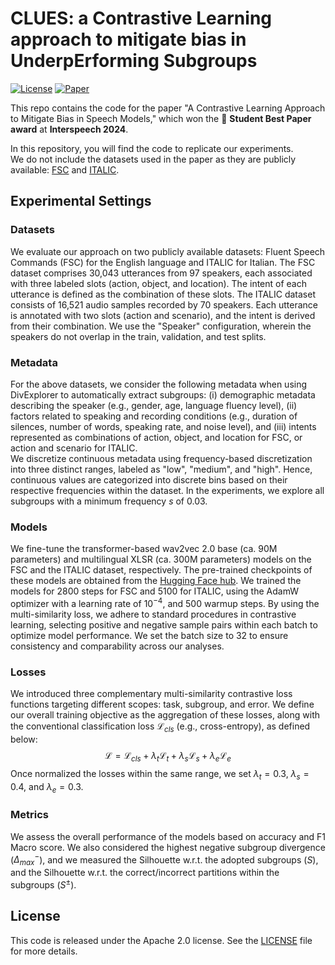 # CLUES: a Contrastive Learning approach to mitigate bias in UnderpErforming Subgroups

[![License](https://img.shields.io/badge/License-Apache%202.0-red.svg)](LICENSE) 
[![Paper](https://img.shields.io/badge/Paper-Interspeech%202024-blue)](https://www.isca-archive.org/interspeech_2024/koudounas24b_interspeech.pdf)

This repo contains the code for the paper "A Contrastive Learning Approach to Mitigate Bias in Speech Models," which won the 🥇 **Student Best Paper award** at **Interspeech 2024**.

In this repository, you will find the code to replicate our experiments.  
We do not include the datasets used in the paper as they are publicly available: [FSC](https://fluent.ai/fluent-speech-commands-a-dataset-for-spoken-language-understanding-research/) and [ITALIC](https://huggingface.co/datasets/RiTA-nlp/ITALIC).


## Experimental Settings 

### Datasets 
We evaluate our approach on two publicly available datasets: Fluent Speech Commands (FSC) for the English language and ITALIC for Italian. The FSC dataset comprises 30,043 utterances from 97 speakers, each associated with three labeled slots (action, object, and location). The intent of each utterance is defined as the combination of these slots.
The ITALIC dataset consists of 16,521 audio samples recorded by 70 speakers. Each utterance is annotated with two slots (action and scenario), and the intent is derived from their combination. We use the "Speaker" configuration, wherein the speakers do not overlap in the train, validation, and test splits.

### Metadata
For the above datasets, we consider the following metadata when using DivExplorer to automatically extract subgroups: (i) demographic metadata describing the speaker (e.g., gender, age, language fluency level), (ii) factors related to speaking and recording conditions (e.g., duration of silences, number of words, speaking rate, and noise level), and (iii) intents represented as combinations of action, object, and location for FSC, or action and scenario for ITALIC.  
We discretize continuous metadata using frequency-based discretization into three distinct ranges, labeled as "low", "medium", and "high". 
Hence, continuous values are categorized into discrete bins based on their respective frequencies within the dataset. In the experiments, we explore all subgroups with a minimum frequency $s$ of $0.03$.

### Models
We fine-tune the transformer-based wav2vec 2.0 base (ca. 90M parameters) and multilingual XLSR (ca. 300M parameters) models on the FSC and the ITALIC dataset, respectively. The pre-trained checkpoints of these models are obtained from the [Hugging Face hub](https://huggingface.co/models). We trained the models for $2800$ steps for FSC and $5100$ for ITALIC, using the AdamW optimizer with a learning rate of $10^{-4}$, and $500$ warmup steps. 
By using the multi-similarity loss, we adhere to standard procedures in contrastive learning, selecting positive and negative sample pairs within each batch to optimize model performance. We set the batch size to 32 to ensure consistency and comparability across our analyses. 

### Losses
We introduced three complementary multi-similarity contrastive loss functions targeting different scopes: task, subgroup, and error.
We define our overall training objective as the aggregation of these losses, along with the conventional classification loss $\mathcal{L}_{cls}$ (e.g., cross-entropy), as defined below:
$$\mathcal{L} = \mathcal{L}_{cls} + \lambda_t \mathcal{L}_{t} + \lambda_s \mathcal{L}_{s} + \lambda_e \mathcal{L}_{e}$$
Once normalized the losses within the same range, we set $\lambda_t = 0.3$, $\lambda_s = 0.4$, and $\lambda_e = 0.3$.

### Metrics 
We assess the overall performance of the models based on accuracy and F1 Macro score. 
We also considered the highest negative subgroup divergence ($\Delta^-_{max}$), and we measured the Silhouette w.r.t. the adopted subgroups ($S$), and the Silhouette w.r.t. the correct/incorrect partitions within the subgroups ($S^\pm$).

## License
This code is released under the Apache 2.0 license. See the [LICENSE](LICENSE) file for more details.
